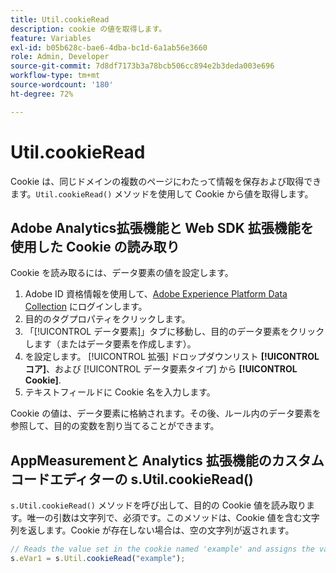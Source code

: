 ```yaml
---
title: Util.cookieRead
description: cookie の値を取得します。
feature: Variables
exl-id: b05b628c-bae6-4dba-bc1d-6a1ab56e3660
role: Admin, Developer
source-git-commit: 7d8df7173b3a78bcb506cc894e2b3deda003e696
workflow-type: tm+mt
source-wordcount: '180'
ht-degree: 72%

---
```


# Util.cookieRead

Cookie は、同じドメインの複数のページにわたって情報を保存および取得できます。`Util.cookieRead()` メソッドを使用して Cookie から値を取得します。

## Adobe Analytics拡張機能と Web SDK 拡張機能を使用した Cookie の読み取り

Cookie を読み取るには、データ要素の値を設定します。

1. Adobe ID 資格情報を使用して、[Adobe Experience Platform Data Collection](https://experience.adobe.com/data-collection) にログインします。
2. 目的のタグプロパティをクリックします。
3. 「[!UICONTROL データ要素]」タブに移動し、目的のデータ要素をクリックします（またはデータ要素を作成します）。
4. を設定します。 [!UICONTROL 拡張] ドロップダウンリスト **[!UICONTROL コア]**、および [!UICONTROL データ要素タイプ] から **[!UICONTROL Cookie]**.
5. テキストフィールドに Cookie 名を入力します。

Cookie の値は、データ要素に格納されます。その後、ルール内のデータ要素を参照して、目的の変数を割り当てることができます。

## AppMeasurementと Analytics 拡張機能のカスタムコードエディターの s.Util.cookieRead()

`s.Util.cookieRead()` メソッドを呼び出して、目的の Cookie 値を読み取ります。唯一の引数は文字列で、必須です。このメソッドは、Cookie 値を含む文字列を返します。Cookie が存在しない場合は、空の文字列が返されます。

```js
// Reads the value set in the cookie named 'example' and assigns the value to eVar1
s.eVar1 = s.Util.cookieRead("example");
```

